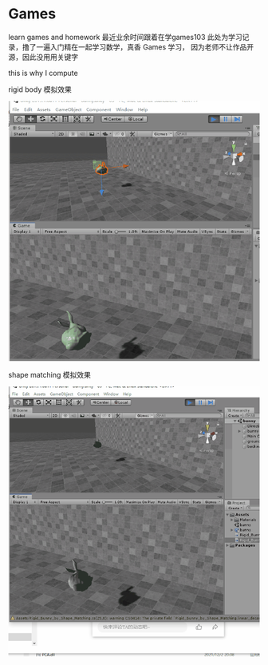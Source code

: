 # Games
learn games and  homework 
最近业余时间跟着在学games103 此处为学习记录，撸了一遍入门精在一起学习数学，真香
Games 学习， 因为老师不让作品开源，因此没用用关键字


this is why I compute 

rigid body 模拟效果

![alt text](https://github.com/AvatarGuo/Games/blob/main/unity/03/Assets/gifs/rigid_body_physic.gif)


shape matching 模拟效果

![alt text](https://github.com/AvatarGuo/Games/blob/main/unity/03/Assets/gifs/shape_matching.gif)
